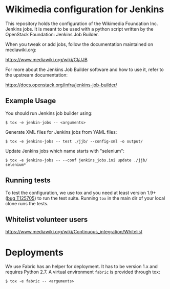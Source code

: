 # Wikimedia configuration for Jenkins

This repository holds the configuration of the Wikimedia Foundation Inc. Jenkins
jobs. It is meant to be used with a python script written by the OpenStack
Foundation: Jenkins Job Builder.

When you tweak or add jobs, follow the documentation maintained on mediawiki.org:

  https://www.mediawiki.org/wiki/CI/JJB

For more about the Jenkins Job Builder software and how to use it, refer to the upstream documentation:

  https://docs.openstack.org/infra/jenkins-job-builder/

## Example Usage

You should run Jenkins job builder using:

    $ tox -e jenkin-jobs -- <arguments>

Generate XML files for Jenkins jobs from YAML files:

    $ tox -e jenkins-jobs -- test ./jjb/ --config-xml -o output/

Update Jenkins jobs which name starts with "selenium":

    $ tox -e jenkins-jobs -- --conf jenkins_jobs.ini update ./jjb/ selenium*

## Running tests

To test the configuration, we use tox and you need at least version 1.9+ ([bug T125705](https://phabricator.wikimedia.org/T125705))
to run the test suite. Running `tox` in the main dir of your local clone runs the tests.

## Whitelist volunteer users

https://www.mediawiki.org/wiki/Continuous_integration/Whitelist

# Deployments

We use Fabric has an helper for deployment. It has to be version 1.x and
requires Python 2.7. A virtual environment `fabric` is provided through tox:

    $ tox -e fabric -- <arguments>
